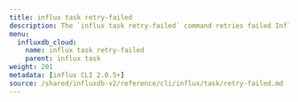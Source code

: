 ```yaml
---
title: influx task retry-failed
description: The `influx task retry-failed` command retries failed InfluxDB task runs.
menu:
  influxdb_cloud:
    name: influx task retry-failed
    parent: influx task
weight: 201
metadata: [influx CLI 2.0.5+]
source: /shared/influxdb-v2/reference/cli/influx/task/retry-failed.md
---
```


<!-- The content of this file is at 
// SOURCE content/shared/influxdb-v2/reference/cli/influx/task/retry-failed.md-->
